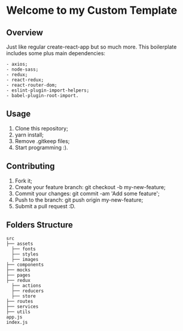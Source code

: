 # Welcome to my Custom Template

## Overview

Just like regular create-react-app but so much more. This boilerplate includes some plus main dependencies:

```
- axios;
- node-sass;
- redux;
- react-redux;
- react-router-dom;
- eslint-plugin-import-helpers;
- babel-plugin-root-import.
```

## Usage

1. Clone this repository;
2. yarn install;
3. Remove .gitkeep files;
4. Start programming :).

## Contributing

1. Fork it;
2. Create your feature branch: git checkout -b my-new-feature;
3. Commit your changes: git commit -am 'Add some feature';
4. Push to the branch: git push origin my-new-feature;
5. Submit a pull request :D.

## Folders Structure

<div>

    src
    ├── assets
      ├── fonts
      ├── styles
      ├── images
    ├── components
    ├── mocks
    ├── pages
    ├── redux
      ├── actions
      ├── reducers
      ├── store
    ├── routes
    ├── services
    ├── utils
    app.js
    index.js
</div>
